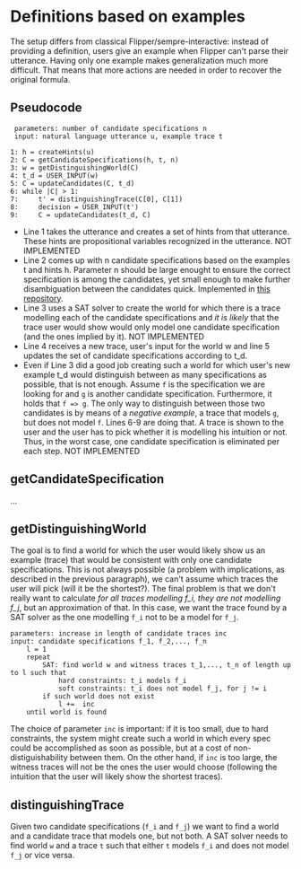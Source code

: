 # Definitions based on examples

The setup differs from classical Flipper/sempre-interactive: instead of providing 
a definition, users give an example when Flipper can't parse their utterance.
Having only one example makes generalization much more difficult. That means
that more actions are needed in order to recover the original formula.

## Pseudocode

```
 parameters: number of candidate specifications n
 input: natural language utterance u, example trace t
 
1: h = createHints(u)
2: C = getCandidateSpecifications(h, t, n)
3: w = getDistinguishingWorld(C)
4: t_d = USER_INPUT(w)
5: C = updateCandidates(C, t_d)
6: while |C| > 1:
7:     t' = distinguishingTrace(C[0], C[1])
8:     decision = USER_INPUT(t')
9:     C = updateCandidates(t_d, C)
```
- Line 1 takes the utterance and creates a set of hints from that utterance.
These hints are propositional variables recognized in the utterance. NOT IMPLEMENTED
- Line 2 comes up with n candidate specifications based on the examples t
and hints h. Parameter n should be large enought to ensure the correct specification
is among the candidates, yet small enough to make further disambiguation between the 
candidates quick. Implemented in [this repository](https://gitlab.mpi-sws.org/gavran/flipper-ltl-language/tree/hintsLearning).
- Line 3 uses a SAT solver to create the world for which there is a trace modelling each
of the candidate specifications and *it is likely* that the trace user would show would only
model one candidate specification (and the ones implied by it). NOT IMPLEMENTED
- Line 4 receives a new trace, user's input for the world w and line 5 updates
the set of candidate specifications according to t_d.
- Even if Line 3 did a good job creating such a world for which user's new example
t_d would distinguish between as many specifications as possible, that is not enough.
Assume `f` is the specification we are looking for and `g` is another candidate 
specification. Furthermore, it holds that `f => g`. The only way to distinguish
between those two candidates is by means of a *negative example*, a trace
that models `g`, but does not model `f`. Lines 6-9 are doing that. A trace
is shown to the user and the user has to pick whether it is modelling his intuition or not.
Thus, in the worst case, one candidate specification is eliminated per each step. NOT IMPLEMENTED 

## getCandidateSpecification 
... 

## getDistinguishingWorld

The goal is to find a world for which the user would likely show us an example
(trace) that would be consistent with only one candidate specifications. 
This is not always possible (a problem with implications, as described in the previous paragraph),
we can't assume which traces the user will pick (will it be the shortest?). 
The final problem is that we don't really want to calculate *for all traces modelling f_i, they are not modelling f_j*, 
but an approximation of that. In this case, we want the trace found by a SAT solver as 
the one modelling `f_i` not to be a model for `f_j`.  

```
parameters: increase in length of candidate traces inc
input: candidate specifications f_1, f_2,..., f_n
    l = 1
    repeat
        SAT: find world w and witness traces t_1,..., t_n of length up to l such that
            hard constraints: t_i models f_i
            soft constraints: t_i does not model f_j, for j != i
        if such world does not exist
            l +=  inc
    until world is found
``` 

The choice of parameter `inc` is important: if it is too small, due to hard constraints,
the system might create such a world in which every spec could be accomplished as soon as possible,
but at a cost of non-distiguishability between them. On the other hand, if `inc` is too large,
the witness traces will not be the ones the user would choose (following the intuition that the user
will likely show the shortest traces).


## distinguishingTrace

Given two candidate specifications (`f_i` and `f_j`) we want to find a world and a candidate 
trace that models one, but not both.
A SAT solver needs to find world `w` and a trace `t` such that either
`t` models `f_i` and does not model `f_j` or vice versa.